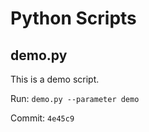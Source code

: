 # Python Scripts
## demo.py
This is a demo script.

Run: `demo.py --parameter demo`

Commit: `4e45c9`